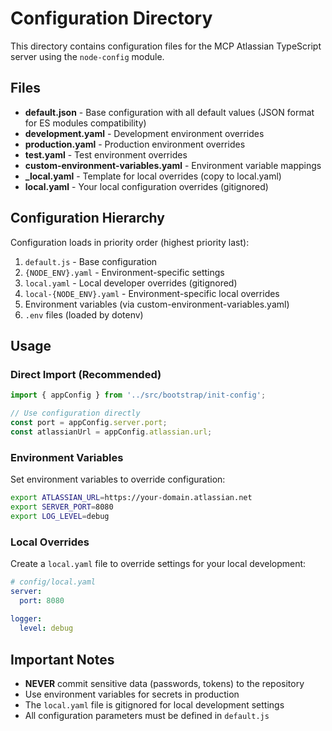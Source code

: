 # Configuration Directory

This directory contains configuration files for the MCP Atlassian TypeScript server using the `node-config` module.

## Files

- **default.json** - Base configuration with all default values (JSON format for ES modules compatibility)
- **development.yaml** - Development environment overrides
- **production.yaml** - Production environment overrides
- **test.yaml** - Test environment overrides
- **custom-environment-variables.yaml** - Environment variable mappings
- **_local.yaml** - Template for local overrides (copy to local.yaml)
- **local.yaml** - Your local configuration overrides (gitignored)

## Configuration Hierarchy

Configuration loads in priority order (highest priority last):

1. `default.js` - Base configuration
2. `{NODE_ENV}.yaml` - Environment-specific settings
3. `local.yaml` - Local developer overrides (gitignored)
4. `local-{NODE_ENV}.yaml` - Environment-specific local overrides
5. Environment variables (via custom-environment-variables.yaml)
6. `.env` files (loaded by dotenv)

## Usage

### Direct Import (Recommended)

```typescript
import { appConfig } from '../src/bootstrap/init-config';

// Use configuration directly
const port = appConfig.server.port;
const atlassianUrl = appConfig.atlassian.url;
```

### Environment Variables

Set environment variables to override configuration:

```bash
export ATLASSIAN_URL=https://your-domain.atlassian.net
export SERVER_PORT=8080
export LOG_LEVEL=debug
```

### Local Overrides

Create a `local.yaml` file to override settings for your local development:

```yaml
# config/local.yaml
server:
  port: 8080
  
logger:
  level: debug
```

## Important Notes

- **NEVER** commit sensitive data (passwords, tokens) to the repository
- Use environment variables for secrets in production
- The `local.yaml` file is gitignored for local development settings
- All configuration parameters must be defined in `default.js`
